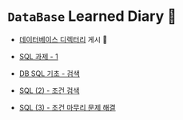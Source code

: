# `DataBase` Learned Diary 📑

 + <a href="https://github.com/DevJaepaL/TIL/tree/main/DB/220913">데이터베이스 디렉터리</a> 게시 🎉

 + <a href="https://github.com/DevJaepaL/TIL/tree/main/DB/220914">SQL 과제 - 1 </a> 

 + <a href="https://github.com/DevJaepaL/TIL/tree/main/DB/SQL-Base">DB SQL 기초  - 검색 </a>

 + <a href="https://github.com/DevJaepaL/TIL/tree/main/DB/SQL-Base2">SQL (2)  - 조건 검색 </a>
 
 + <a href="https://github.com/DevJaepaL/TIL/tree/main/DB/SQL-Base3">SQL (3)  - 조건 마무리 문제 해결 </a>